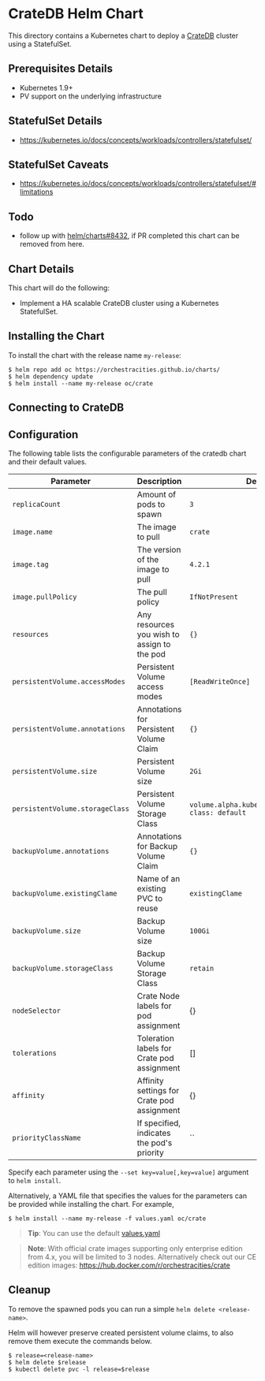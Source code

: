 # CrateDB Helm Chart

This directory contains a Kubernetes chart to deploy a [CrateDB](https://crate.io) cluster using a StatefulSet.

## Prerequisites Details
* Kubernetes 1.9+
* PV support on the underlying infrastructure

## StatefulSet Details
* https://kubernetes.io/docs/concepts/workloads/controllers/statefulset/

## StatefulSet Caveats
* https://kubernetes.io/docs/concepts/workloads/controllers/statefulset/#limitations

## Todo
* follow up with [helm/charts#8432](helm/charts#8432), if PR completed this chart
  can be removed from here.

## Chart Details
This chart will do the following:

* Implement a HA scalable CrateDB cluster using a Kubernetes StatefulSet.

## Installing the Chart

To install the chart with the release name `my-release`:

```console
$ helm repo add oc https://orchestracities.github.io/charts/
$ helm dependency update
$ helm install --name my-release oc/crate
```

## Connecting to CrateDB


## Configuration

The following table lists the configurable parameters of the cratedb chart and their default values.

|       Parameter                   |           Description                       |                         Default                     |
|-----------------------------------|---------------------------------------------|-----------------------------------------------------|
| `replicaCount`                    | Amount of pods to spawn                     | `3`                                                 |
| `image.name`                      | The image to pull                           | `crate`                                             |
| `image.tag`                       | The version of the image to pull            | `4.2.1`                                             |
| `image.pullPolicy`                | The pull policy                             | `IfNotPresent`                                      |
| `resources`                       | Any resources you wish to assign to the pod | `{}`                                                |
| `persistentVolume.accessModes`    | Persistent Volume access modes              | `[ReadWriteOnce]`                                   |
| `persistentVolume.annotations`    | Annotations for Persistent Volume Claim     | `{}`                                                |
| `persistentVolume.size`           | Persistent Volume size                      | `2Gi`                                               |
| `persistentVolume.storageClass`   | Persistent Volume Storage Class             | `volume.alpha.kubernetes.io/storage-class: default` |
| `backupVolume.annotations`        | Annotations for Backup Volume Claim         | `{}`                                                |
| `backupVolume.existingClame`      | Name of an existing PVC to reuse            | `existingClame`                                     |
| `backupVolume.size`               | Backup Volume size                          | `100Gi`                                             |
| `backupVolume.storageClass`       | Backup Volume Storage Class                 | `retain`                                            |
| `nodeSelector`                    | Crate Node labels for pod assignment        | {}                                                  |
| `tolerations`                     | Toleration labels for Crate pod assignment  | []                                                  |
| `affinity`                        | Affinity settings for Crate pod assignment  | {}                                                  |
| `priorityClassName`               | If specified, indicates the pod's priority  | ``                                                  |

Specify each parameter using the `--set key=value[,key=value]` argument to `helm install`.

Alternatively, a YAML file that specifies the values for the parameters can be provided while installing the chart. For example,

```console
$ helm install --name my-release -f values.yaml oc/crate
```

> **Tip**: You can use the default [values.yaml](values.yaml)


> **Note**: With official crate images supporting only enterprise edition
> from 4.x, you will be limited to 3 nodes. Alternatively check out our
> CE edition images: https://hub.docker.com/r/orchestracities/crate

## Cleanup

To remove the spawned pods you can run a simple `helm delete <release-name>`.

Helm will however preserve created persistent volume claims,
to also remove them execute the commands below.

```console
$ release=<release-name>
$ helm delete $release
$ kubectl delete pvc -l release=$release
```
